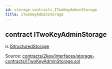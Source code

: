 ```yaml
---
id: storage-contracts_ITwoKeyAdminStorage
title: ITwoKeyAdminStorage
---
```


<div class="contract-doc"><div class="contract"><h2 class="contract-header"><span class="contract-kind">contract</span> ITwoKeyAdminStorage</h2><p class="base-contracts"><span>is</span> <a href="IStructuredStorage.html">IStructuredStorage</a></p><div class="source">Source: <a href="https://github.com/2keynet/web3-alpha/blob/v0.0.3/contracts/2key/interfaces/storage-contracts/ITwoKeyAdminStorage.sol" target="_blank">contracts/2key/interfaces/storage-contracts/ITwoKeyAdminStorage.sol</a></div></div></div>
